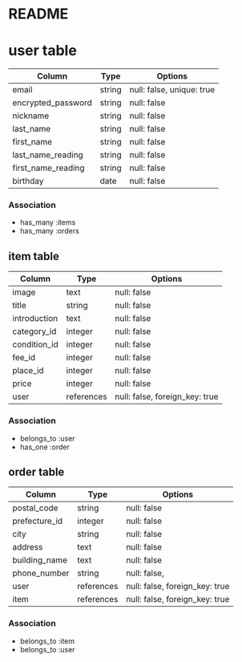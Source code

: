 # README

# user table

| Column             | Type   | Options     |
| ------------------ | ------ | ----------- |
| email              | string | null: false, unique: true |
| encrypted_password | string | null: false |
| nickname           | string | null: false |
| last_name          | string | null: false |
| first_name         | string | null: false |
| last_name_reading  | string | null: false |
| first_name_reading | string | null: false |
| birthday           | date   | null: false |

### Association

- has_many :items
- has_many :orders

## item table

| Column      | Type        | Options     |
| ----------- | ----------- | ----------- |
| image       | text        | null: false |
| title       | string      | null: false |
| introduction| text        | null: false |
| category_id | integer     | null: false |
| condition_id| integer     | null: false |
| fee_id      | integer     | null: false |
| place_id    | integer     | null: false |
| price       | integer     | null: false |
| user        | references  | null: false, foreign_key: true |

### Association

- belongs_to :user
- has_one :order



## order table

| Column       | Type       | Options                        |
| -------      | ---------- | ------------------------------ |
| postal_code  | string     | null: false                    |
| prefecture_id| integer    | null: false                    |
| city         | string     | null: false                    |
| address      | text       | null: false                    |
| building_name| text       | null: false                    |
| phone_number | string     | null: false,                   |
| user         | references | null: false, foreign_key: true |
| item         | references | null: false, foreign_key: true |

### Association

- belongs_to :item
- belongs_to :user